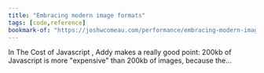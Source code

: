 ```yaml
---
title: "Embracing modern image formats"
tags: [code,reference]
bookmark-of: "https://joshwcomeau.com/performance/embracing-modern-image-formats/"
---
```

In The Cost of Javascript , Addy makes a really good point: 200kb of Javascript is more "expensive" than 200kb of images, because the…